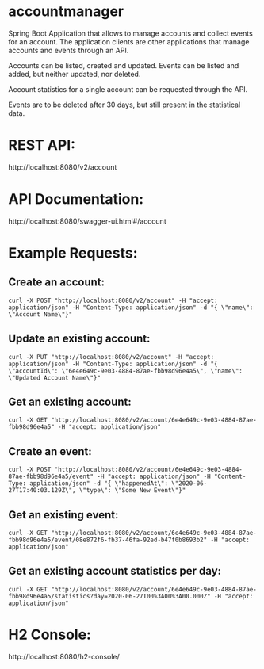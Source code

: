 # accountmanager
Spring Boot Application that allows to manage accounts and collect events for an account.
The application clients are
other applications that manage accounts and events through an API.

Accounts can be listed, created and updated. Events can be listed and added, but neither updated, nor deleted.

Account statistics for a single account can be requested through the API.

Events are to be deleted after 30 days, but still present in the statistical data.

REST API:
=========
http://localhost:8080/v2/account

API Documentation:
==================
http://localhost:8080/swagger-ui.html#/account

Example Requests:
=================
Create an account: 
------------------
```
curl -X POST "http://localhost:8080/v2/account" -H "accept: application/json" -H "Content-Type: application/json" -d "{ \"name\": \"Account Name\"}"
```
Update an existing account:
---------------
```
curl -X PUT "http://localhost:8080/v2/account" -H "accept: application/json" -H "Content-Type: application/json" -d "{ \"accountId\": \"6e4e649c-9e03-4884-87ae-fbb98d96e4a5\", \"name\": \"Updated Account Name\"}"
```

Get an existing account:
------------
```
curl -X GET "http://localhost:8080/v2/account/6e4e649c-9e03-4884-87ae-fbb98d96e4a5" -H "accept: application/json"
```

Create an event:
----------------
```
curl -X POST "http://localhost:8080/v2/account/6e4e649c-9e03-4884-87ae-fbb98d96e4a5/event" -H "accept: application/json" -H "Content-Type: application/json" -d "{ \"happenedAt\": \"2020-06-27T17:40:03.129Z\", \"type\": \"Some New Event\"}"
```

Get an existing event:
----------------------
```
curl -X GET "http://localhost:8080/v2/account/6e4e649c-9e03-4884-87ae-fbb98d96e4a5/event/08e872f6-fb37-46fa-92ed-b47f0b8693b2" -H "accept: application/json"
```

Get an existing account statistics per day:
-------------------------------------------
```
curl -X GET "http://localhost:8080/v2/account/6e4e649c-9e03-4884-87ae-fbb98d96e4a5/statistics?day=2020-06-27T00%3A00%3A00.000Z" -H "accept: application/json"
```

H2 Console:
===========
http://localhost:8080/h2-console/


